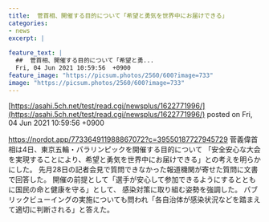 ```yaml
---
title:  菅首相、開催する目的について「希望と勇気を世界中にお届けできる」  
categories:
- news
excerpt: |
  
feature_text: |
  ##  菅首相、開催する目的について「希望と勇...
  Fri, 04 Jun 2021 10:59:56  +0900
feature_image: "https://picsum.photos/2560/600?image=733"
image: "https://picsum.photos/2560/600?image=733"
---
```


[https://asahi.5ch.net/test/read.cgi/newsplus/1622771996/](https://asahi.5ch.net/test/read.cgi/newsplus/1622771996/)
posted on Fri, 04 Jun 2021 10:59:56  +0900

<!--more-->

https://nordot.app/773364911988867072?c=39550187727945729 菅義偉首相は4日、東京五輪・パラリンピックを開催する目的について 「安全安心な大会を実現することにより、希望と勇気を世界中にお届けできる」との考えを明らかにした。 先月28日の記者会見で質問できなかった報道機関が寄せた質問に文書で回答した。 開催の前提として「選手が安心して参加できるようにするとともに国民の命と健康を守る」として、 感染対策に取り組む姿勢を強調した。 パブリックビューイングの実施についても問われ「各自治体が感染状況などを踏まえて適切に判断される」と答えた。
